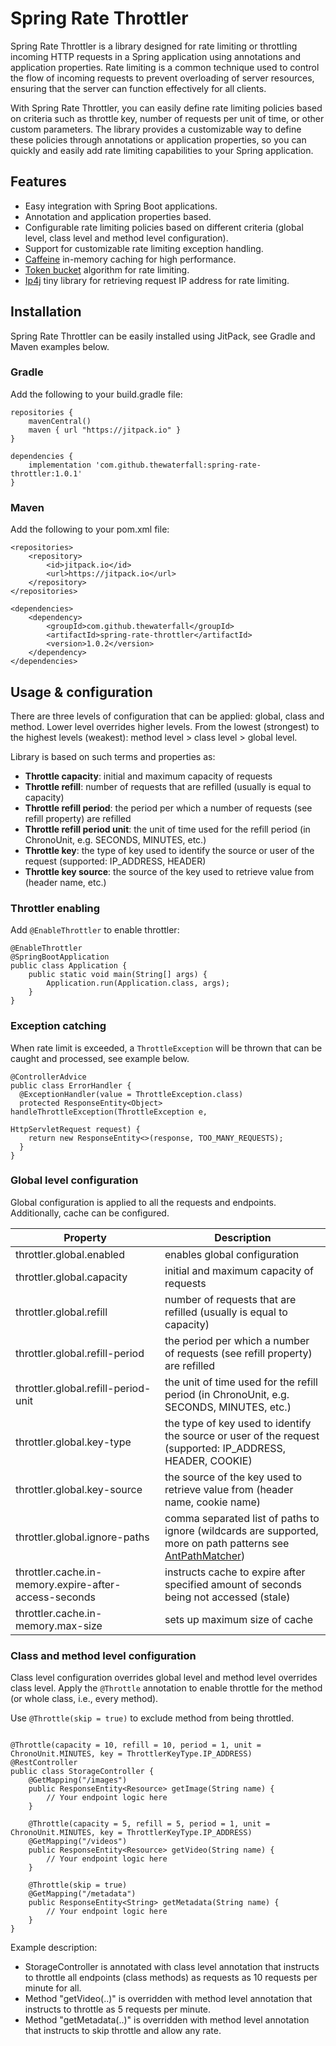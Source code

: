 # Spring Rate Throttler

Spring Rate Throttler is a library designed for rate limiting or throttling incoming HTTP requests in a Spring 
application using annotations and application properties. Rate limiting is a common technique used to control the flow
of incoming requests to prevent overloading of server resources, ensuring that the server can function effectively for 
all clients.

With Spring Rate Throttler, you can easily define rate limiting policies based on criteria such as throttle key,
number of requests per unit of time, or other custom parameters. The library provides a customizable way to define these
policies through annotations or application properties, so you can quickly and easily add rate limiting capabilities 
to your Spring application.

## Features
- Easy integration with Spring Boot applications.
- Annotation and application properties based.
- Configurable rate limiting policies based on different criteria (global level, class level and method level configuration).
- Support for customizable rate limiting exception handling.
- [Caffeine](https://github.com/ben-manes/caffeine) in-memory caching for high performance.
- [Token bucket](https://github.com/bbeck/token-bucket) algorithm for rate limiting.
- [Ip4j](https://github.com/thewaterfall/ip4j) tiny library for retrieving request IP address for rate limiting.

## Installation
Spring Rate Throttler can be easily installed using JitPack, see Gradle and Maven examples below.

### Gradle
Add the following to your build.gradle file:

```
repositories {
    mavenCentral()
    maven { url "https://jitpack.io" }
}

dependencies {
    implementation 'com.github.thewaterfall:spring-rate-throttler:1.0.1'
}
```

### Maven
Add the following to your pom.xml file:

```
<repositories>
    <repository>
        <id>jitpack.io</id>
        <url>https://jitpack.io</url>
    </repository>
</repositories>

<dependencies>
    <dependency>
        <groupId>com.github.thewaterfall</groupId>
        <artifactId>spring-rate-throttler</artifactId>
        <version>1.0.2</version>
    </dependency>
</dependencies>
```

## Usage & configuration

There are three levels of configuration that can be applied: global, class and method. Lower level overrides higher 
levels. From the lowest (strongest) to the highest levels (weakest): method level > class level > global level. 

Library is based on such terms and properties as:
- **Throttle capacity**: initial and maximum capacity of requests
- **Throttle refill**: number of requests that are refilled (usually is equal to capacity)
- **Throttle refill period**: the period per which a number of requests (see refill property) are refilled
- **Throttle refill period unit**: the unit of time used for the refill period (in ChronoUnit, e.g. SECONDS, MINUTES, etc.)
- **Throttle key**: the type of key used to identify the source or user of the request (supported: IP_ADDRESS, HEADER)
- **Throttle key source**: the source of the key used to retrieve value from (header name, etc.)

### Throttler enabling

Add `@EnableThrottler` to enable throttler:

```
@EnableThrottler
@SpringBootApplication
public class Application {
	public static void main(String[] args) {
		Application.run(Application.class, args);
	}
}
```

### Exception catching

When rate limit is exceeded, a `ThrottleException` will be thrown that can be caught and processed, see example
below.

```
@ControllerAdvice
public class ErrorHandler {
  @ExceptionHandler(value = ThrottleException.class)
  protected ResponseEntity<Object> handleThrottleException(ThrottleException e,
                                                           HttpServletRequest request) {
    return new ResponseEntity<>(response, TOO_MANY_REQUESTS);
  }
}
```

### Global level configuration

Global configuration is applied to all the requests and endpoints. Additionally, cache can be configured.

| Property                                              | Description                                                                                                                                                                                                                  |
|-------------------------------------------------------|------------------------------------------------------------------------------------------------------------------------------------------------------------------------------------------------------------------------------|
| throttler.global.enabled                              | enables global configuration                                                                                                                                                                                                 |
| throttler.global.capacity                             | initial and maximum capacity of requests                                                                                                                                                                                     |
| throttler.global.refill                               | number of requests that are refilled (usually is equal to capacity)                                                                                                                                                          |
| throttler.global.refill-period                        | the period per which a number of requests (see refill property) are refilled                                                                                                                                                 |
| throttler.global.refill-period-unit                   | the unit of time used for the refill period (in ChronoUnit, e.g. SECONDS, MINUTES, etc.)                                                                                                                                     |
| throttler.global.key-type                             | the type of key used to identify the source or user of the request (supported: IP_ADDRESS, HEADER, COOKIE)                                                                                                                   |
| throttler.global.key-source                           | the source of the key used to retrieve value from (header name, cookie name)                                                                                                                                                 |
| throttler.global.ignore-paths                         | comma separated list of paths to ignore (wildcards are supported, more on path patterns see [AntPathMatcher](https://docs.spring.io/spring-framework/docs/current/javadoc-api/org/springframework/util/AntPathMatcher.html)) |
| throttler.cache.in-memory.expire-after-access-seconds | instructs cache to expire after specified amount of seconds being not accessed (stale)                                                                                                                                       |
| throttler.cache.in-memory.max-size                    | sets up maximum size of cache                                                                                                                                                                                                |

### Class and method level configuration

Class level configuration overrides global level and method level overrides class level. Apply the `@Throttle` annotation
to enable throttle for the method (or whole class, i.e., every method).

Use `@Throttle(skip = true)` to exclude method from being throttled.

```

@Throttle(capacity = 10, refill = 10, period = 1, unit = ChronoUnit.MINUTES, key = ThrottlerKeyType.IP_ADDRESS)
@RestController
public class StorageController {
    @GetMapping("/images")
    public ResponseEntity<Resource> getImage(String name) {
        // Your endpoint logic here
    }
    
    @Throttle(capacity = 5, refill = 5, period = 1, unit = ChronoUnit.MINUTES, key = ThrottlerKeyType.IP_ADDRESS)
    @GetMapping("/videos")
    public ResponseEntity<Resource> getVideo(String name) {
        // Your endpoint logic here
    }
    
    @Throttle(skip = true)
    @GetMapping("/metadata")
    public ResponseEntity<String> getMetadata(String name) {
        // Your endpoint logic here
    }
}
```
Example description:
- StorageController is annotated with class level annotation that instructs to throttle all endpoints (class methods) as 
requests as 10 requests per minute for all. 
- Method "getVideo(..)" is overridden with method level annotation that instructs to throttle as 5 requests per minute. 
- Method "getMetadata(..)" is overridden with method level annotation that instructs to skip throttle and allow any rate.
